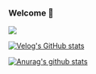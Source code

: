 ### Welcome 👋

<a href="https://velog.io/@max9106" target="_blank"><img src="https://img.shields.io/badge/Tech blog-20c997?style=flat-square&logo=Vimeo&logoColor=white"/></a>

[![Velog's GitHub stats](https://velog-readme-stats.vercel.app/api?name=max9106)](https://github.com/eungyeole/velog-readme-stats)

 [![Anurag's github stats](https://github-readme-stats.vercel.app/api?username=KJunseo&hide=issues)](https://github.com/anuraghazra/github-readme-stats)
